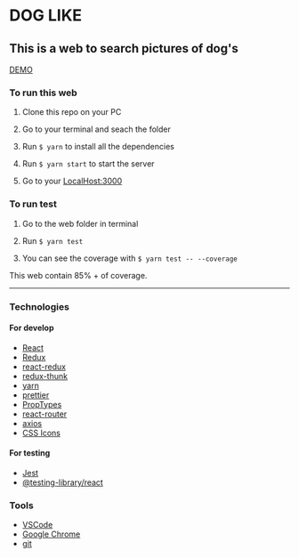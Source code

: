 # DOG LIKE

## This is a web to search pictures of dog's

[DEMO](http://rhodlib.github.io/doglike/)

### To run this web

1. Clone this repo on your PC

2. Go to your terminal and seach the folder

3. Run `$ yarn` to install all the dependencies

4. Run `$ yarn start` to start the server

5. Go to your [LocalHost:3000](http://localhost:3000)

### To run test

1. Go to the web folder in terminal

2. Run `$ yarn test`

3. You can see the coverage with `$ yarn test -- --coverage`

This web contain 85% + of coverage.

---

### Technologies

#### For develop

* [React](https://reactjs.org)
* [Redux](https://redux.js.org/)
* [react-redux](https://github.com/reduxjs/react-redux)
* [redux-thunk](https://github.com/reduxjs/redux-thunk)
* [yarn](https://yarnpkg.com/)
* [prettier](https://prettier.io)
* [PropTypes](https://www.npmjs.com/package/prop-types)
* [react-router](https://www.npmjs.com/package/react-router)
* [axios](https://www.npmjs.com/package/axios)
* [CSS Icons](https://css.gg/)

#### For testing

* [Jest](https://jestjs.io/)
* [@testing-library/react](https://github.com/testing-library/react-testing-library)

### Tools

* [VSCode](https://code.visualstudio.com/)
* [Google Chrome](https://www.google.com/chrome/)
* [git](https://git-scm.com/)
